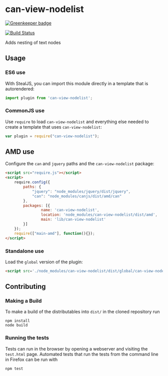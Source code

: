 # can-view-nodelist

[![Greenkeeper badge](https://badges.greenkeeper.io/canjs/can-view-nodelist.svg)](https://greenkeeper.io/)

[![Build Status](https://travis-ci.org/canjs/can-view-nodelist.png?branch=master)](https://travis-ci.org/canjs/can-view-nodelist)

Adds nesting of text nodes

## Usage

### ES6 use

With StealJS, you can import this module directly in a template that is autorendered:

```js
import plugin from 'can-view-nodelist';
```

### CommonJS use

Use `require` to load `can-view-nodelist` and everything else
needed to create a template that uses `can-view-nodelist`:

```js
var plugin = require("can-view-nodelist");
```

## AMD use

Configure the `can` and `jquery` paths and the `can-view-nodelist` package:

```html
<script src="require.js"></script>
<script>
	require.config({
	    paths: {
	        "jquery": "node_modules/jquery/dist/jquery",
	        "can": "node_modules/canjs/dist/amd/can"
	    },
	    packages: [{
		    	name: 'can-view-nodelist',
		    	location: 'node_modules/can-view-nodelist/dist/amd',
		    	main: 'lib/can-view-nodelist'
	    }]
	});
	require(["main-amd"], function(){});
</script>
```

### Standalone use

Load the `global` version of the plugin:

```html
<script src='./node_modules/can-view-nodelist/dist/global/can-view-nodelist.js'></script>
```

## Contributing

### Making a Build

To make a build of the distributables into `dist/` in the cloned repository run

```
npm install
node build
```

### Running the tests

Tests can run in the browser by opening a webserver and visiting the `test.html` page.
Automated tests that run the tests from the command line in Firefox can be run with

```
npm test
```

